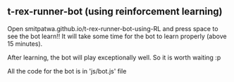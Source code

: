 ## t-rex-runner-bot (using reinforcement learning)

Open smitpatwa.github.io/t-rex-runner-bot-using-RL and press space to see the bot learn!!
It will take some time for the bot to learn properly (above 15 minutes).

After learning, the bot will play exceptionally well. So it is worth waiting :p

All the code for the bot is in 'js/bot.js' file